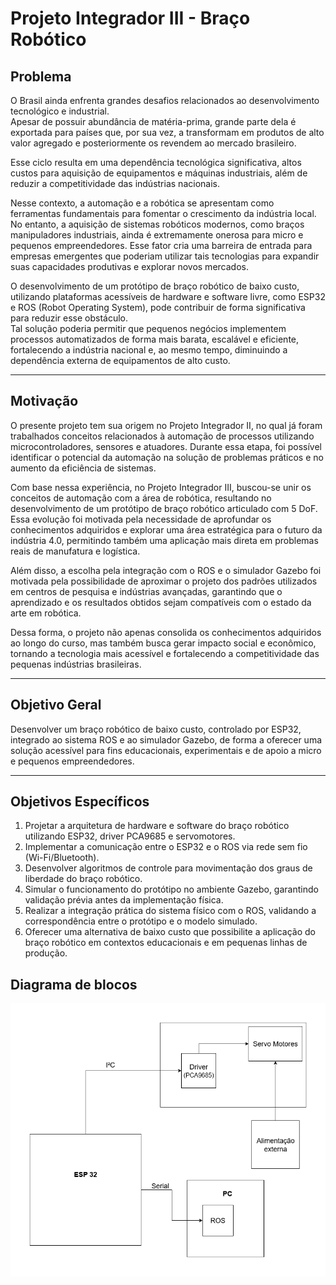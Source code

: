 # Projeto Integrador III - Braço Robótico

## Problema  
O Brasil ainda enfrenta grandes desafios relacionados ao desenvolvimento tecnológico e industrial.  
Apesar de possuir abundância de matéria-prima, grande parte dela é exportada para países que, por sua vez, a transformam em produtos de alto valor agregado e posteriormente os revendem ao mercado brasileiro.  

Esse ciclo resulta em uma dependência tecnológica significativa, altos custos para aquisição de equipamentos e máquinas industriais, além de reduzir a competitividade das indústrias nacionais.  

Nesse contexto, a automação e a robótica se apresentam como ferramentas fundamentais para fomentar o crescimento da indústria local. No entanto, a aquisição de sistemas robóticos modernos, como braços manipuladores industriais, ainda é extremamente onerosa para micro e pequenos empreendedores. Esse fator cria uma barreira de entrada para empresas emergentes que poderiam utilizar tais tecnologias para expandir suas capacidades produtivas e explorar novos mercados.  

O desenvolvimento de um protótipo de braço robótico de baixo custo, utilizando plataformas acessíveis de hardware e software livre, como ESP32 e ROS (Robot Operating System), pode contribuir de forma significativa para reduzir esse obstáculo.  
Tal solução poderia permitir que pequenos negócios implementem processos automatizados de forma mais barata, escalável e eficiente, fortalecendo a indústria nacional e, ao mesmo tempo, diminuindo a dependência externa de equipamentos de alto custo.  

---

## Motivação  
O presente projeto tem sua origem no Projeto Integrador II, no qual já foram trabalhados conceitos relacionados à automação de processos utilizando microcontroladores, sensores e atuadores. Durante essa etapa, foi possível identificar o potencial da automação na solução de problemas práticos e no aumento da eficiência de sistemas.  

Com base nessa experiência, no Projeto Integrador III, buscou-se unir os conceitos de automação com a área de robótica, resultando no desenvolvimento de um protótipo de braço robótico articulado com 5 DoF.  
Essa evolução foi motivada pela necessidade de aprofundar os conhecimentos adquiridos e explorar uma área estratégica para o futuro da indústria 4.0, permitindo também uma aplicação mais direta em problemas reais de manufatura e logística.  

Além disso, a escolha pela integração com o ROS e o simulador Gazebo foi motivada pela possibilidade de aproximar o projeto dos padrões utilizados em centros de pesquisa e indústrias avançadas, garantindo que o aprendizado e os resultados obtidos sejam compatíveis com o estado da arte em robótica.  

Dessa forma, o projeto não apenas consolida os conhecimentos adquiridos ao longo do curso, mas também busca gerar impacto social e econômico, tornando a tecnologia mais acessível e fortalecendo a competitividade das pequenas indústrias brasileiras.  

---

## Objetivo Geral  
Desenvolver um braço robótico de baixo custo, controlado por ESP32, integrado ao sistema ROS e ao simulador Gazebo, de forma a oferecer uma solução acessível para fins educacionais, experimentais e de apoio a micro e pequenos empreendedores.  

---

## Objetivos Específicos  
1. Projetar a arquitetura de hardware e software do braço robótico utilizando ESP32, driver PCA9685 e servomotores.  
2. Implementar a comunicação entre o ESP32 e o ROS via rede sem fio (Wi-Fi/Bluetooth).  
3. Desenvolver algoritmos de controle para movimentação dos graus de liberdade do braço robótico.  
4. Simular o funcionamento do protótipo no ambiente Gazebo, garantindo validação prévia antes da implementação física.  
5. Realizar a integração prática do sistema físico com o ROS, validando a correspondência entre o protótipo e o modelo simulado.  
6. Oferecer uma alternativa de baixo custo que possibilite a aplicação do braço robótico em contextos educacionais e em pequenas linhas de produção.

## Diagrama de blocos

![Diagrama_de_blocos_v1](https://github.com/CaioMeira/Projeto-Integrador-3/blob/main/Imagens/Diagrama%20de%20blocos/Diagrama%20de%20blocos%20v2.png)

